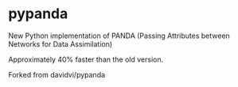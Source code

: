 # pypanda

New Python implementation of PANDA (Passing Attributes between Networks for Data Assimilation)

Approximately 40% faster than the old version.

Forked from davidvi/pypanda
